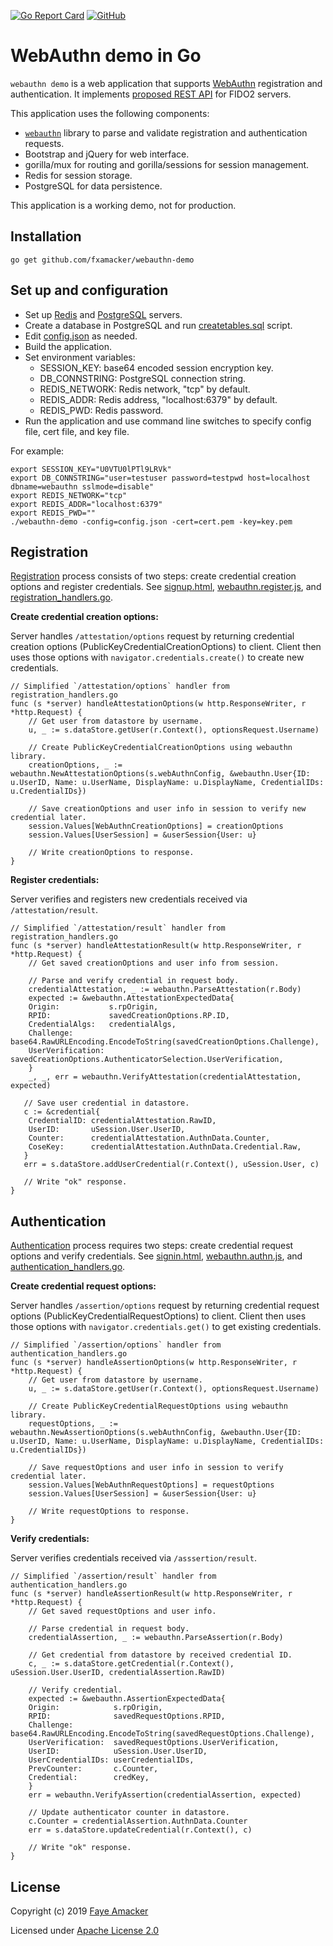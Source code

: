 [![Go Report Card](https://goreportcard.com/badge/github.com/fxamacker/webauthn-demo)](https://goreportcard.com/report/github.com/fxamacker/webauthn-demo)
[![GitHub](https://img.shields.io/github/license/fxamacker/webauthn-demo)](https://github.com/fxamacker/webauthn-demo/blob/master/LICENSE)

# WebAuthn demo in Go

`webauthn demo` is a web application that supports [WebAuthn](https://w3c.github.io/webauthn/) registration and authentication.  It implements [proposed REST API](https://fidoalliance.org/specs/fido-v2.0-rd-20180702/fido-server-v2.0-rd-20180702.html#transport-binding-profile) for FIDO2 servers.

This application uses the following components:
* [`webauthn`](https://www.github.com/fxamacker/webauthn) library to parse and validate registration and authentication requests.
* Bootstrap and jQuery for web interface.
* gorilla/mux for routing and gorilla/sessions for session management.
* Redis for session storage. 
* PostgreSQL for data persistence.  

This application is a working demo, not for production.

## Installation 

```
go get github.com/fxamacker/webauthn-demo
```

## Set up and configuration 

* Set up [Redis](https://redis.io) and [PostgreSQL](https://www.postgresql.org) servers.
* Create a database in PostgreSQL and run [createtables.sql](createtables.sql) script.
* Edit [config.json](config.json) as needed.
* Build the application.
* Set environment variables: 
  * SESSION_KEY: base64 encoded session encryption key.
  * DB_CONNSTRING: PostgreSQL connection string.
  * REDIS_NETWORK: Redis network, "tcp" by default.
  * REDIS_ADDR: Redis address, "localhost:6379" by default.
  * REDIS_PWD: Redis password.
* Run the application and use command line switches to specify config file, cert file, and key file. 

For example:
```
export SESSION_KEY="U0VTU0lPTl9LRVk" 
export DB_CONNSTRING="user=testuser password=testpwd host=localhost dbname=webauthn sslmode=disable"
export REDIS_NETWORK="tcp"
export REDIS_ADDR="localhost:6379"
export REDIS_PWD=""
./webauthn-demo -config=config.json -cert=cert.pem -key=key.pem
```

## Registration

[Registration](https://fidoalliance.org/specs/fido-v2.0-rd-20180702/fido-server-v2.0-rd-20180702.html#registration-overview) process consists of two steps: create credential creation options and register credentials.  See [signup.html](static/signup.html), [webauthn.register.js](static/js/webauthn.register.js), and [registration_handlers.go](registration_handlers.go).

**Create credential creation options:**

Server handles `/attestation/options` request by returning credential creation options (PublicKeyCredentialCreationOptions) to client.  Client then uses those options with `navigator.credentials.create()` to create new credentials.  

```
// Simplified `/attestation/options` handler from registration_handlers.go
func (s *server) handleAttestationOptions(w http.ResponseWriter, r *http.Request) {
    // Get user from datastore by username.
    u, _ := s.dataStore.getUser(r.Context(), optionsRequest.Username)
    
    // Create PublicKeyCredentialCreationOptions using webauthn library.
    creationOptions, _ := webauthn.NewAttestationOptions(s.webAuthnConfig, &webauthn.User{ID: u.UserID, Name: u.UserName, DisplayName: u.DisplayName, CredentialIDs: u.CredentialIDs})

    // Save creationOptions and user info in session to verify new credential later.
    session.Values[WebAuthnCreationOptions] = creationOptions
    session.Values[UserSession] = &userSession{User: u}

    // Write creationOptions to response.
}
```

**Register credentials:**

Server verifies and registers new credentials received via `/attestation/result`.

```
// Simplified `/attestation/result` handler from registration_handlers.go
func (s *server) handleAttestationResult(w http.ResponseWriter, r *http.Request) {
    // Get saved creationOptions and user info from session.

    // Parse and verify credential in request body.
    credentialAttestation, _ := webauthn.ParseAttestation(r.Body)
    expected := &webauthn.AttestationExpectedData{
	Origin:           s.rpOrigin,
	RPID:             savedCreationOptions.RP.ID,
	CredentialAlgs:   credentialAlgs,
	Challenge:        base64.RawURLEncoding.EncodeToString(savedCreationOptions.Challenge),
	UserVerification: savedCreationOptions.AuthenticatorSelection.UserVerification,
    }    
    _, _, err = webauthn.VerifyAttestation(credentialAttestation, expected)

   // Save user credential in datastore.
   c := &credential{
	CredentialID: credentialAttestation.RawID,
	UserID:       uSession.User.UserID,
	Counter:      credentialAttestation.AuthnData.Counter,
	CoseKey:      credentialAttestation.AuthnData.Credential.Raw,
   }    
   err = s.dataStore.addUserCredential(r.Context(), uSession.User, c)

   // Write "ok" response. 
}
```

## Authentication

[Authentication](https://fidoalliance.org/specs/fido-v2.0-rd-20180702/fido-server-v2.0-rd-20180702.html#authentication-overview) process requires two steps: create credential request options and verify credentials.  See [signin.html](static/signin.html), [webauthn.authn.js](static/js/webauthn.authn.js), and [authentication_handlers.go](authentication_handlers.go).

**Create credential request options:**

Server handles `/assertion/options` request by returning credential request options (PublicKeyCredentialRequestOptions) to client.  Client then uses those options with `navigator.credentials.get()` to get existing credentials.  

```
// Simplified `/assertion/options` handler from authentication_handlers.go
func (s *server) handleAssertionOptions(w http.ResponseWriter, r *http.Request) {
    // Get user from datastore by username.
    u, _ := s.dataStore.getUser(r.Context(), optionsRequest.Username)
    
    // Create PublicKeyCredentialRequestOptions using webauthn library.
    requestOptions, _ := webauthn.NewAssertionOptions(s.webAuthnConfig, &webauthn.User{ID: u.UserID, Name: u.UserName, DisplayName: u.DisplayName, CredentialIDs: u.CredentialIDs})

    // Save requestOptions and user info in session to verify credential later.
    session.Values[WebAuthnRequestOptions] = requestOptions
    session.Values[UserSession] = &userSession{User: u}

    // Write requestOptions to response.
}
```

**Verify credentials:**

Server verifies credentials received via `/asssertion/result`.

```
// Simplified `/assertion/result` handler from authentication_handlers.go
func (s *server) handleAssertionResult(w http.ResponseWriter, r *http.Request) {
    // Get saved requestOptions and user info.

    // Parse credential in request body.
    credentialAssertion, _ := webauthn.ParseAssertion(r.Body)

    // Get credential from datastore by received credential ID.
    c, _ := s.dataStore.getCredential(r.Context(), uSession.User.UserID, credentialAssertion.RawID)

    // Verify credential.
    expected := &webauthn.AssertionExpectedData{
	Origin:            s.rpOrigin,
	RPID:              savedRequestOptions.RPID,
	Challenge:         base64.RawURLEncoding.EncodeToString(savedRequestOptions.Challenge),
	UserVerification:  savedRequestOptions.UserVerification,
	UserID:            uSession.User.UserID,
	UserCredentialIDs: userCredentialIDs,
	PrevCounter:       c.Counter,
	Credential:        credKey,
    }
    err = webauthn.VerifyAssertion(credentialAssertion, expected)

    // Update authenticator counter in datastore.
    c.Counter = credentialAssertion.AuthnData.Counter
    err = s.dataStore.updateCredential(r.Context(), c)

    // Write "ok" response. 
}
```

## License 

Copyright (c) 2019 [Faye Amacker](https://github.com/fxamacker)

Licensed under [Apache License 2.0](LICENSE)
